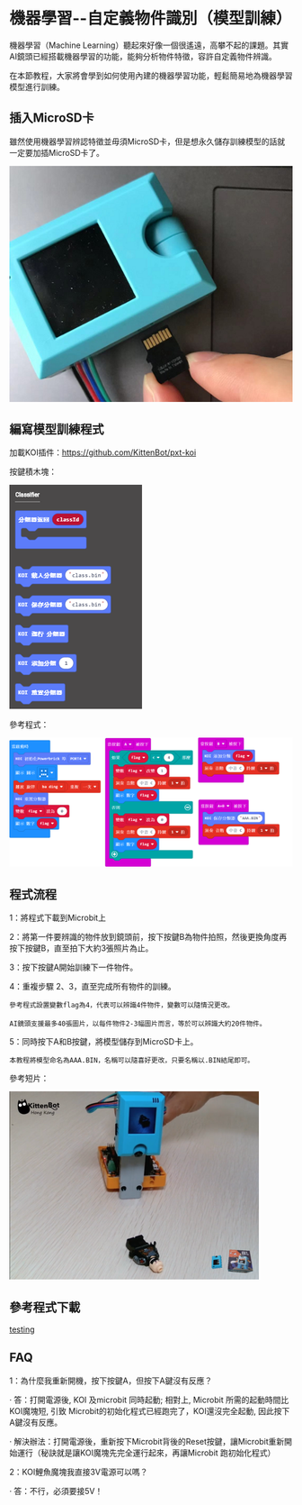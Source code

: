 # 機器學習--自定義物件識別（模型訓練）

機器學習（Machine Learning）聽起來好像一個很遙遠，高攀不起的課題。其實AI鏡頭已經搭載機器學習的功能，能夠分析物件特徵，容許自定義物件辨識。

在本節教程，大家將會學到如何使用內建的機器學習功能，輕鬆簡易地為機器學習模型進行訓練。





## 插入MicroSD卡

雖然使用機器學習辨認特徵並毋須MicroSD卡，但是想永久儲存訓練模型的話就一定要加插MicroSD卡了。

![](KOI04/02.png)



## 編寫模型訓練程式
加載KOI插件：https://github.com/KittenBot/pxt-koi

按鍵積木塊：

![](KOI09/8.png)

參考程式：

![](KOI09/trainercode.png)


## 程式流程

1：將程式下載到Microbit上

2：將第一件要辨識的物件放到鏡頭前，按下按鍵B為物件拍照，然後更換角度再按下按鍵B，直至拍下大約3張照片為止。

3：按下按鍵A開始訓練下一件物件。

4：重複步驟 2、3，直至完成所有物件的訓練。

    參考程式設置變數flag為4，代表可以辨識4件物件，變數可以隨情況更改。

    AI鏡頭支援最多40張圖片，以每件物件2-3幅圖片而言，等於可以辨識大約20件物件。
5：同時按下A和B按鍵，將模型儲存到MicroSD卡上。

    本教程將模型命名為AAA.BIN，名稱可以隨喜好更改，只要名稱以.BIN結尾即可。

參考短片：

[![](KOI09/image6365.png)](https://www.youtube.com/watch?v=UsjingLwnHc&feature=youtu.b)

## 參考程式下載

[testing](www.google.com)

## FAQ
1：為什麼我重新開機，按下按鍵A，但按下A鍵沒有反應？

·    答：打開電源後, KOI 及microbit 同時起動; 相對上, Microbit 所需的起動時間比KOI魔塊短, 引致 Microbit的初始化程式已經跑完了，KOI還沒完全起動, 因此按下A鍵沒有反應。

·    解決辦法：打開電源後，重新按下Microbit背後的Reset按鍵，讓Microbit重新開始運行（秘訣就是讓KOI魔塊先完全運行起來，再讓Microbit 跑初始化程式）

2：KOI鯉魚魔塊我直接3V電源可以嗎？

·    答：不行，必須要接5V！



